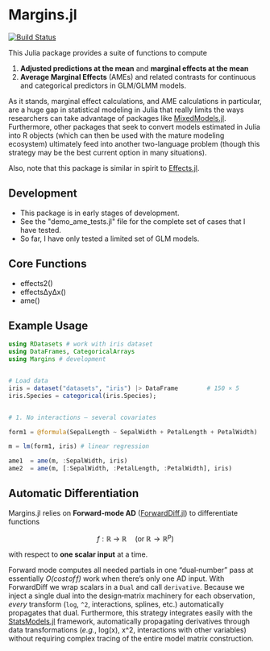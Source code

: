 # Margins.jl

[![Build Status](https://github.com/emfeltham/Margins.jl/workflows/CI/badge.svg)](https://github.com/emfeltham/Margins.jl/actions)

This Julia package provides a suite of functions to compute
1. **Adjusted predictions at the mean** and **marginal effects at the mean**
2. **Average Marginal Effects** (AMEs) and related contrasts for continuous and categorical predictors in GLM/GLMM models.

As it stands, marginal effect calculations, and AME calculations in particular, are a huge gap in statistical modeling in Julia that really limits the ways researchers can take advantage of packages like [MixedModels.jl](https://github.com/JuliaStats/MixedModels.jl). Furthermore, other packages that seek to convert models estimated in Julia into R objects (which can then be used with the mature modeling ecosystem) ultimately feed into another two-language problem (though this strategy may be the best current option in many situations).

Also, note that this package is similar in spirit to [Effects.jl](https://github.com/beacon-biosignals/Effects.jl).

## Development

- This package is in early stages of development.
- See the "demo_ame_tests.jl" file for the complete set of cases that I have tested.
- So far, I have only tested a limited set of GLM models.

## Core Functions

- effects2()
- effectsΔyΔx()
- ame()

## Example Usage

```julia
using RDatasets # work with iris dataset
using DataFrames, CategoricalArrays
using Margins # development


# Load data
iris = dataset("datasets", "iris") |> DataFrame        # 150 × 5
iris.Species = categorical(iris.Species);


# 1. No interactions – several covariates

form1 = @formula(SepalLength ~ SepalWidth + PetalLength + PetalWidth)

m = lm(form1, iris) # linear regression

ame1  = ame(m, :SepalWidth, iris)
ame2  = ame(m, [:SepalWidth, :PetalLength, :PetalWidth], iris)
```

## Automatic Differentiation

Margins.jl relies on **Forward‐mode AD** ([ForwardDiff.jl](https://github.com/JuliaDiff/ForwardDiff.jl)) to differentiate functions

$$
f: \mathbb{R} \;\to\; \mathbb{R}\quad(\text{or}\;\mathbb{R}\to\mathbb{R}^p)
$$

with respect to **one scalar input** at a time.

Forward mode computes all needed partials in one “dual‐number” pass at essentially _O(cost of f)_ work when there’s only one AD input. With ForwardDiff we wrap scalars in a `Dual` and call `derivative`. Because we inject a single dual into the design‐matrix machinery for each observation, _every_ transform (`log`, `^2`, interactions, splines, etc.) automatically propagates that dual. Furthermore, this strategy integrates easily with the [StatsModels.jl](https://github.com/JuliaStats/StatsModels.jl) framework, automatically propagating derivatives through data transformations (_e.g._, log(x), x^2, interactions with other variables) without requiring complex tracing of the entire model matrix construction.

